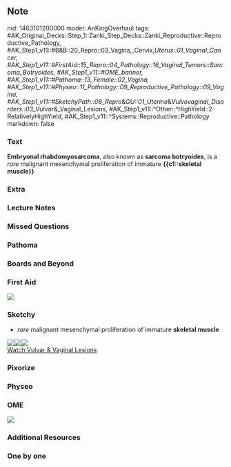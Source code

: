 ## Note
nid: 1463101200000
model: AnKingOverhaul
tags: #AK_Original_Decks::Step_1::Zanki_Step_Decks::Zanki_Reproductive::Reproductive_Pathology, #AK_Step1_v11::#B&B::20_Repro::03_Vagina,_Cervix,_Uterus::01_Vaginal_Cancer, #AK_Step1_v11::#FirstAid::15_Repro::04_Pathology::16_Vaginal_Tumors::Sarcoma_Botryoides, #AK_Step1_v11::#OME_banner, #AK_Step1_v11::#Pathoma::13_Female::02_Vagina, #AK_Step1_v11::#Physeo::11_Pathology::09_Reproductive_Pathology::09_Vagina, #AK_Step1_v11::#SketchyPath::08_Repro_&_GU::01_Uterine_&_Vulvovaginal_Disorders::03_Vulvar_&_Vaginal_Lesions, #AK_Step1_v11::^Other::^HighYield::2-RelativelyHighYield, #AK_Step1_v11::^Systems::Reproductive::Pathology
markdown: false

### Text
<div>
  <b>Embryonal rhabdomyosarcoma</b>, also known as <b>sarcoma
  botryoides</b>, is a <i>rare</i> malignant mesenchymal
  proliferation of immature <b>{{c1::skeletal muscle}}</b>
</div>

### Extra


### Lecture Notes


### Missed Questions


### Pathoma


### Boards and Beyond


### First Aid
<img src="tmpYgKEZ6.png">

### Sketchy
* <i>rare</i> malignant mesenchymal proliferation of immature
<b>skeletal muscle</b>
<div><img src="Embryonal%20rhabdomyosarcoma.jpg"><img src=
"rhabdomyosarcoma%20grapelike%20mass.jpg"><img src=
"Zoverall%20picture-05514224744543d88995d8773d5bb7fd1d7f299d_1566160514431.JPG"></div><a href="https://dashboard.sketchy.com/study/medical/courses/medical-pathophysiology/units/medical-pathophysiology-reproductive-gu/videos/medical-pathophysiology-reproductive-and-gu-uterine-and-vulvovaginal-disorders-vulvar-and-vaginal-lesions?utm_source=anki&utm_medium=partnership&utm_campaign=february_update&utm_content=medical">Watch
Vulvar & Vaginal Lesions</a>

### Pixorize


### Physeo


### OME
<div class="ome-widget">
  <a href="https://onlinemeded.org?ref=anki"><img src=
  "_OME_AnkiFlashcards_General_7.png"></a>
</div>

### Additional Resources


### One by one

